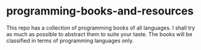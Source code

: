 # programming-books-and-resources
This repo has a collection of programming books of all languages. 
I shall try as much as possible to abstract them to suite your taste. 
The books will be classified in terms of programming languages only.
